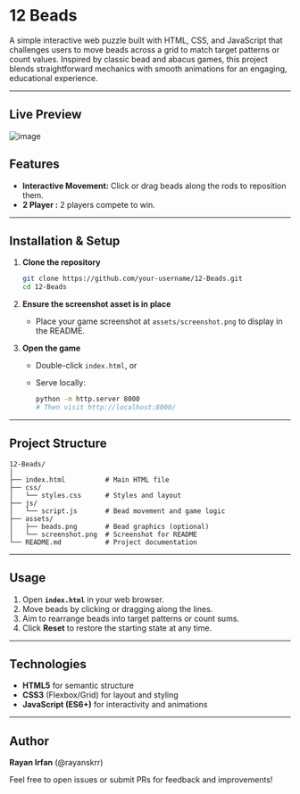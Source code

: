 # 12 Beads

A simple interactive web puzzle built with HTML, CSS, and JavaScript that challenges users to move beads across a grid to match target patterns or count values. Inspired by classic bead and abacus games, this project blends straightforward mechanics with smooth animations for an engaging, educational experience.

---

## Live Preview

![image](https://github.com/user-attachments/assets/db505c3a-663a-416a-9a7a-201887dbcd53)


## Features

* **Interactive Movement:** Click or drag beads along the rods to reposition them.
* **2 Player :** 2 players compete to win.

---

## Installation & Setup

1. **Clone the repository**

   ```bash
   git clone https://github.com/your-username/12-Beads.git
   cd 12-Beads
   ```

2. **Ensure the screenshot asset is in place**

   * Place your game screenshot at `assets/screenshot.png` to display in the README.

3. **Open the game**

   * Double-click `index.html`, or
   * Serve locally:

     ```bash
     python -m http.server 8000
     # Then visit http://localhost:8000/
     ```

---

## Project Structure

```
12-Beads/
│
├── index.html          # Main HTML file
├── css/
│   └── styles.css      # Styles and layout
├── js/
│   └── script.js       # Bead movement and game logic
├── assets/
│   ├── beads.png       # Bead graphics (optional)
│   └── screenshot.png  # Screenshot for README
└── README.md           # Project documentation
```

---

## Usage

1. Open **`index.html`** in your web browser.
2. Move beads by clicking or dragging along the lines.
3. Aim to rearrange beads into target patterns or count sums.
4. Click **Reset** to restore the starting state at any time.

---

## Technologies

* **HTML5** for semantic structure
* **CSS3** (Flexbox/Grid) for layout and styling
* **JavaScript (ES6+)** for interactivity and animations

---


## Author

**Rayan Irfan** (@rayanskrr)

Feel free to open issues or submit PRs for feedback and improvements!
